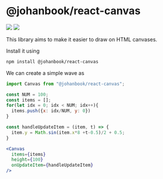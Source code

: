 # @johanbook/react-canvas

![](https://img.shields.io/travis/johanbook/react-canvas)
![](https://img.shields.io/npm/v/@johanbook/react-canvas)

This library aims to make it easier to draw on HTML canvases.

Install it using

```sh
npm install @johanbook/react-canvas
```

We can create a simple wave as

```jsx
import Canvas from "@johanbook/react-canvas";

const NUM = 100;
const items = [];
for(let idx = 0; idx < NUM; idx++){
  items.push({x: idx/NUM, y: 0})
}

const handleUpdateItem = (item, t) => {
  item.y = Math.sin(item.x*8 +t-0.5)/2 + 0.5;
}

<Canvas
  items={items}
  height={100}
  onUpdateItem={handleUpdateItem}
/>
```
